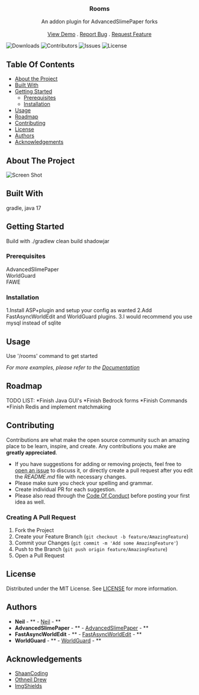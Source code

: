 <br/>
<p align="center">
  <h3 align="center">Rooms</h3>

  <p align="center">
    An addon plugin for AdvancedSlimePaper forks
    <br/>
    <br/>
    <a href="https://github.com/BOT-Neil/Rooms">View Demo</a>
    .
    <a href="https://github.com/BOT-Neil/Rooms/issues">Report Bug</a>
    .
    <a href="https://github.com/BOT-Neil/Rooms/issues">Request Feature</a>
  </p>
</p>

![Downloads](https://img.shields.io/github/downloads/BOT-Neil/Rooms/total) ![Contributors](https://img.shields.io/github/contributors/BOT-Neil/Rooms?color=dark-green) ![Issues](https://img.shields.io/github/issues/BOT-Neil/Rooms) ![License](https://img.shields.io/github/license/BOT-Neil/Rooms)

## Table Of Contents

* [About the Project](#about-the-project)
* [Built With](#built-with)
* [Getting Started](#getting-started)
    * [Prerequisites](#prerequisites)
    * [Installation](#installation)
* [Usage](#usage)
* [Roadmap](#roadmap)
* [Contributing](#contributing)
* [License](#license)
* [Authors](#authors)
* [Acknowledgements](#acknowledgements)

## About The Project

![Screen Shot](//images/screenshot.png)


## Built With

gradle, java 17

## Getting Started

Build with ./gradlew clean build shadowjar

### Prerequisites

AdvancedSlimePaper   
WorldGuard   
FAWE


### Installation

1.Install ASP+plugin and setup your config as wanted
2.Add FastAsyncWorldEdit and WorldGuard plugins.
3.I would recommend you use mysql instead of sqlite



## Usage

Use '/rooms' command to get started

_For more examples, please refer to the [Documentation](https://github.com/BOT-Neil/Rooms/wiki)_

## Roadmap

TODO LIST:
*Finish Java GUI's
*Finish Bedrock forms
*Finish Commands
*Finish Redis and implement matchmaking

## Contributing

Contributions are what make the open source community such an amazing place to be learn, inspire, and create. Any contributions you make are **greatly appreciated**.
* If you have suggestions for adding or removing projects, feel free to [open an issue](https://github.com/BOT-Neil/Rooms/issues/new) to discuss it, or directly create a pull request after you edit the *README.md* file with necessary changes.
* Please make sure you check your spelling and grammar.
* Create individual PR for each suggestion.
* Please also read through the [Code Of Conduct](https://github.com/BOT-Neil/Rooms/blob/main/CODE_OF_CONDUCT.md) before posting your first idea as well.

### Creating A Pull Request

1. Fork the Project
2. Create your Feature Branch (`git checkout -b feature/AmazingFeature`)
3. Commit your Changes (`git commit -m 'Add some AmazingFeature'`)
4. Push to the Branch (`git push origin feature/AmazingFeature`)
5. Open a Pull Request

## License

Distributed under the MIT License. See [LICENSE](https://github.com/BOT-Neil/Rooms/blob/main/LICENSE.md) for more information.

## Authors

* **Neil** - ** - [Neil](https://github.com/BOT-NEIL) - **
* **AdvancedSlimePaper** - ** - [AdvancedSlimePaper](https://github.com/InfernalSuite/AdvancedSlimePaper) - **
* **FastAsyncWorldEdit** - ** - [FastAsyncWorldEdit](https://www.spigotmc.org/resources/fastasyncworldedit.13932/) - **
* **WorldGuard** - ** - [WorldGuard](https://builds.enginehub.org/job/worldguard?branch=version/7.0.x) - **

## Acknowledgements

* [ShaanCoding](https://github.com/ShaanCoding/)
* [Othneil Drew](https://github.com/othneildrew/Best-README-Template)
* [ImgShields](https://shields.io/)
